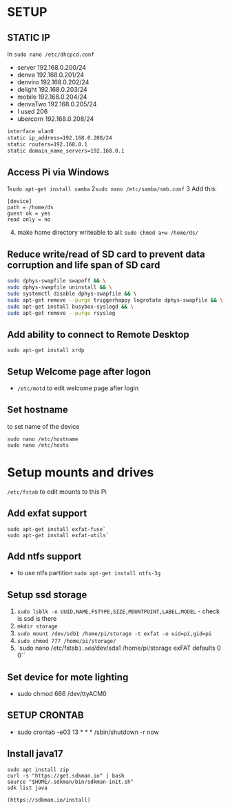 # SETUP

## STATIC IP

In `sudo nano /etc/dhcpcd.conf`

* server 192.168.0.200/24
* denva 192.168.0.201/24
* denviro 192.168.0.202/24
* delight 192.168.0.203/24
* mobile 192.168.0.204/24
* denvaTwo 192.168.0.205/24
* I used 206
* ubercorn 192.168.0.208/24

```bash
interface wlan0
static ip_address=192.168.0.208/24
static routers=192.168.0.1
static domain_name_servers=192.168.0.1
```

## Access Pi via Windows

1```sudo apt-get install samba```
2```sudo nano /etc/samba/smb.conf```
3 Add this:

   ```
   [device]
   path = /home/ds
   guest ok = yes
   read only = no
   ```

4. make home directory writeable to all: ```sudo chmod a+w /home/ds/```

## Reduce write/read of SD card to prevent data corruption and life span of SD card

```bash
sudo dphys-swapfile swapoff && \
sudo dphys-swapfile uninstall && \
sudo systemctl disable dphys-swapfile && \ 
sudo apt-get remove --purge triggerhappy logrotate dphys-swapfile && \
sudo apt-get install busybox-syslogd && \
sudo apt-get remove --purge rsyslog

```

## Add ability to connect to Remote Desktop

`sudo apt-get install xrdp`

## Setup Welcome page after logon

* `/etc/motd` to edit welcome page after login

## Set hostname

to set name of the device

```
sudo nano /etc/hostname
sudo nano /etc/hosts
```

# Setup mounts and drives

`/etc/fstab` to edit mounts to this Pi

## Add exfat support

```
sudo apt-get install exfat-fuse`
sudo apt-get install exfat-utils`
```

## Add ntfs support

* to use ntfs partition
  `sudo apt-get install ntfs-3g`

## Setup ssd storage

1. `sudo lsblk -o UUID,NAME,FSTYPE,SIZE,MOUNTPOINT,LABEL,MODEL` - check is ssd is there
2. `mkdir storage`
3. `sudo mount /dev/sdb1 /home/pi/storage -t exfat -o uid=pi,gid=pi`
4. `sudo chmod 777 /home/pi/storage/`
5. `sudo nano /etc/fstab``
   1.add ``/dev/sda1 /home/pi/storage exFAT defaults 0 0``

## Set device for mote lighting

* sudo chmod 666 /dev/ttyACM0

## SETUP CRONTAB

* sudo crontab -e03 13 * * * /sbin/shutdown -r now



## Install java17

```
sudo apt install zip
curl -s "https://get.sdkman.io" | bash
source "$HOME/.sdkman/bin/sdkman-init.sh"
sdk list java

(https://sdkman.io/install)
```